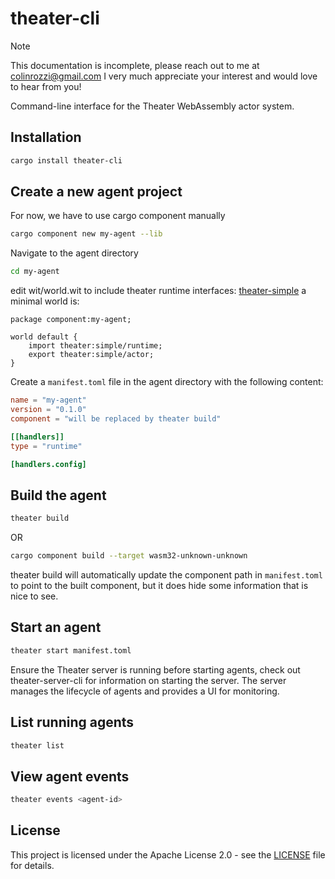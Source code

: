 # theater-cli

> [!NOTE]
> This documentation is incomplete, please reach out to me at colinrozzi@gmail.com I very much appreciate your interest and would love to hear from you!

Command-line interface for the Theater WebAssembly actor system.

## Installation

```bash
cargo install theater-cli
```

## Create a new agent project
For now, we have to use cargo component manually
```bash
cargo component new my-agent --lib
```
Navigate to the agent directory
```bash
cd my-agent
```
edit wit/world.wit to include theater runtime interfaces:
[theater-simple](https://wa.dev/theater:simple)
a minimal world is:
```wit
package component:my-agent;

world default {
    import theater:simple/runtime;
    export theater:simple/actor;
}
```

Create a `manifest.toml` file in the agent directory with the following content:
```toml
name = "my-agent"
version = "0.1.0"
component = "will be replaced by theater build"

[[handlers]]
type = "runtime"

[handlers.config]
```

## Build the agent
```bash
theater build
```
OR 
```bash
cargo component build --target wasm32-unknown-unknown
```
theater build will automatically update the component path in `manifest.toml` to point to the built component, but it does hide some information that is nice to see.

## Start an agent
```bash
theater start manifest.toml
```
Ensure the Theater server is running before starting agents, check out theater-server-cli for information on starting the server. The server manages the lifecycle of agents and provides a UI for monitoring.

## List running agents
```bash
theater list
```

## View agent events
```bash
theater events <agent-id>
```

## License

This project is licensed under the Apache License 2.0 - see the [LICENSE](../../LICENSE) file for details.

